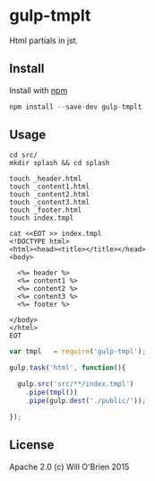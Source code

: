 gulp-tmplt
==============

Html partials in jst.

Install
-----------

Install with [npm](https://npmjs.org/package/gulp-tmplt)

```javascript
npm install --save-dev gulp-tmplt
```

Usage
---------

```
cd src/
mkdir splash && cd splash

touch _header.html
touch _content1.html
touch _content2.html
touch _content3.html
touch _footer.html
touch index.tmpl

cat <<EOT >> index.tmpl
<!DOCTYPE html>
<html><head><title></title></head>
<body>

  <%= header %>
  <%= content1 %>
  <%= content2 %>
  <%= content3 %>
  <%= footer %>

</body>
</html>
EOT
```

```javascript
var tmpl   = require('gulp-tmpl');

gulp.task('html', function(){

  gulp.src('src/**/index.tmpl')
    .pipe(tmpl())
    .pipe(gulp.dest('./public/'));

});
```

License
--------

Apache 2.0 (c) Will O'Brien 2015

